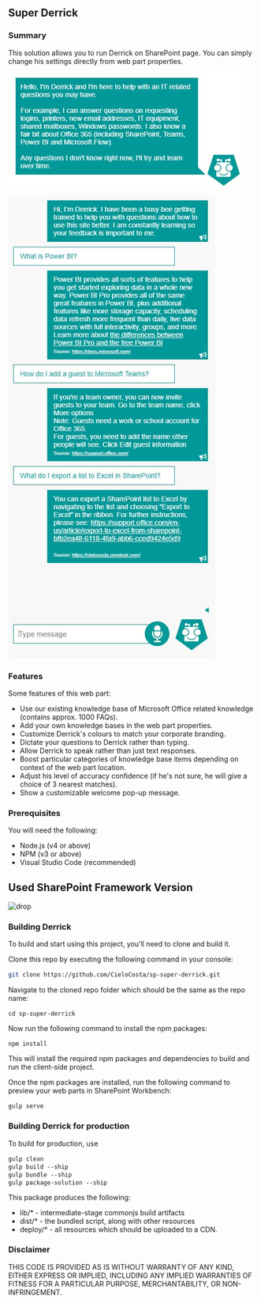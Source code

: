 ## Super Derrick

### Summary

This solution allows you to run Derrick on SharePoint page. You can simply change his settings directly from web part properties.

![Derrick web part 01](./assets/preview01.jpg)

![Derrick web part 02](./assets/preview02.jpg)

### Features

Some features of this web part:

* Use our existing knowledge base of Microsoft Office related knowledge (contains approx. 1000 FAQs).
* Add your own knowledge bases in the web part properties.
* Customize Derrick's colours to match your corporate branding.
* Dictate your questions to Derrick rather than typing.
* Allow Derrick to speak rather than just text responses.
* Boost particular categories of knowledge base items depending on context of the web part location.
* Adjust his level of accuracy confidence (if he's not sure, he will give a choice of 3 nearest matches).
* Show a customizable welcome pop-up message.

### Prerequisites

You will need the following:

* Node.js (v4 or above)
* NPM (v3 or above)
* Visual Studio Code (recommended)

## Used SharePoint Framework Version 
![drop](https://img.shields.io/badge/drop-1.6.0-green.svg)

### Building Derrick

To build and start using this project, you'll need to clone and build it. 

Clone this repo by executing the following command in your console:

```bash
git clone https://github.com/CieloCosta/sp-super-derrick.git
```

Navigate to the cloned repo folder which should be the same as the repo name:

```
cd sp-super-derrick
```

Now run the following command to install the npm packages:

```
npm install
```

This will install the required npm packages and dependencies to build and run the client-side project.


Once the npm packages are installed, run the following command to preview your web parts in SharePoint Workbench:

```
gulp serve
```

### Building Derrick for production

To build for production, use

```
gulp clean
gulp build --ship
gulp bundle --ship
gulp package-solution --ship
```

This package produces the following:

* lib/* - intermediate-stage commonjs build artifacts
* dist/* - the bundled script, along with other resources
* deploy/* - all resources which should be uploaded to a CDN.

###  Disclaimer

THIS CODE IS PROVIDED AS IS WITHOUT WARRANTY OF ANY KIND, EITHER EXPRESS OR IMPLIED, INCLUDING ANY IMPLIED WARRANTIES OF FITNESS FOR A PARTICULAR PURPOSE, MERCHANTABILITY, OR NON-INFRINGEMENT.
